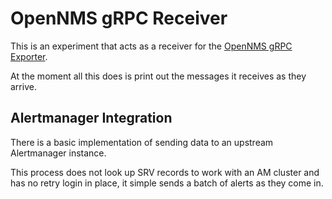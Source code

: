 # OpenNMS gRPC Receiver

This is an experiment that acts as a receiver for the [OpenNMS gRPC Exporter](https://docs.opennms.com/horizon/33/operation/deep-dive/grpc-exporter/grpc-exporter.html).

At the moment all this does is print out the messages it receives as they arrive.

## Alertmanager Integration

There is a basic implementation of sending data to an upstream Alertmanager instance.

This process does not look up SRV records to work with an AM cluster and has no retry login in place, it simple sends a batch of alerts as they come in.
